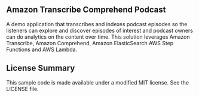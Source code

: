 ## Amazon Transcribe Comprehend Podcast

A demo application that transcribes and indexes podcast episodes so the listeners can explore and discover episodes of interest and podcast owners can do analytics on the content over time. This solution leverages Amazon Transcribe, Amazon Comprehend, Amazon ElasticSearch AWS Step Functions and AWS Lambda.

## License Summary

This sample code is made available under a modified MIT license. See the LICENSE file.
